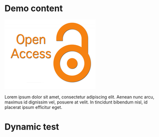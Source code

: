 # Demo content

![open access logo](https://raw.githubusercontent.com/phaidra/phaidra-ui-demo-content/main/assets/open-access.jpg)

Lorem ipsum dolor sit amet, consectetur adipiscing elit. Aenean nunc arcu, maximus id dignissim vel, posuere at velit. In tincidunt bibendum nisl, id placerat ipsum efficitur eget.


# Dynamic test

<jsonld-wrapper :pid="'o:2044651'"></jsonld-wrapper>
<script>

    __nuxt.__vue__.component('jsonld-wrapper', {
        name: 'jsonld-wrapper',
        props: {
            pid: String,
            copyrightLink: String
        },
        template: `<v-row><v-col cols="12"><p-d-jsonld :copyright-link="copyrightLink" :jsonld="displayjsonld" :pid="pid"></p-d-jsonld></v-col></v-row>`,
        data() {
            return {
                displayjsonld: {}
            }
        },
        methods: {
            loadMetadata: function (pid) {
                this.loadedMetadata = []
                var self = this
                var url = self.$store.state.instanceconfig.api + '/object/' + pid + '/metadata?mode=resolved'
                var promise = fetch(url, {
                    method: 'GET',
                    mode: 'cors'
                })
                .then(function (response) { return response.json() })
                .then(function (json) {
                    if (json.metadata['JSON-LD']) {
                        return json.metadata['JSON-LD']
                    }
                })
                .catch(function (error) {
                    console.log(error)
                })
                return promise
            },
            loadDisplay: function() {
                this.displayjsonld = {}
                let self = this
                this.loadMetadata(self.pid).then(function (jsonld) { 
                    self.displayjsonld = jsonld 
                })
            }
        },
                                mounted: function () {
            this.$store.commit('setInstanceApi', 'https://services.phaidra.univie.ac.at/api')
            this.$store.commit('setInstancePhaidra', 'phaidra.univie.ac.at')
            this.loadDisplay()
        }
    });

</script>
